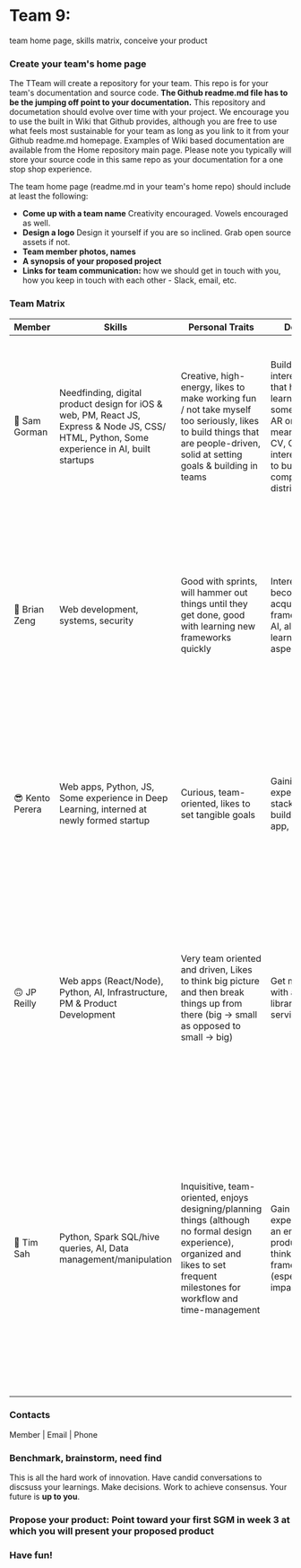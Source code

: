 # Team 9: <insert team logo here> <insert team name here> 


team home page, skills matrix, conceive your product


### Create your team's home page
The TTeam will create a repository for your team. This repo is for your team's documentation and source code. **The Github readme.md file has to be the jumping off point to your documentation.**  This repository and documetation should evolve over time with your project.  We encourage you to use the built in Wiki that Github provides, although you are free to use what feels most sustainable for your team as long as you link to it from your Github readme.md homepage. Examples of Wiki based documentation are available from the Home repository main page. Please note you typically will store your source code in this same repo as your documentation for a one stop shop experience. 

The team home page (readme.md in your team's home repo) should include at least the following:
- **Come up with a team name** Creativity encouraged. Vowels encouraged as well.
- **Design a logo** Design it yourself if you are so inclined. Grab open source assets if not.
- **Team member photos, names**
- **A synopsis of your proposed project**
- **Links for team communication:** how we should get in touch with you, how you keep in touch with each other - Slack, email, etc.

### Team Matrix

Member | Skills | Personal Traits | Desired Growth | Weaknesses | Any cool things you made | Three fun facts
--- | --- | --- | --- | --- | --- | ---
🤠 Sam Gorman | Needfinding, digital product design for iOS & web, PM, React JS, Express & Node JS, CSS/ HTML, Python, Some experience in AI, built startups | Creative, high-energy, likes to make working fun / not take myself too seriously, likes to build things that are people-driven, solid at setting goals & building in teams | Build a technically interesting web app that helps people, learn how to build something that uses AR or AI in a meaningful way. NLP, CV, GANs are interesting, learn how to build something compelling w/ 5 distributed engineers | Systems, hardcore backend, I get impatient when things move slowly, may want to rush ahead when I should get consensus first | https://dropthefax.com/, https://drive.google.com/file/d/1_jZbbT2xoi4r1VJmA5zAFWXmUp4Sg-o2/view?usp=sharing, https://samuelgorman.com/ | 1. I know Brian! We're good friends & built stuff before! tim & i were in the same dorm frosh year too :(), 2. if i tallied up all the miles i've ran, it would take me to NY & back, 3. i wrote everything i did in 2020 if you get curious lol
🤡 Brian Zeng | Web development, systems, security | Good with sprints, will hammer out things until they get done, good with learning new frameworks quickly | Interested in becoming more acquainted with frameworks to build AI, also interested in learning the design aspect of app building | AI, design, will go down the wrong path for a while before giving up (team consensus would help me here) | CLOSECRISIS.COM ← project idea? currently need cloud credits | 1. I know Sam! He'll roll his eyes when I say one of my interesting facts is I have a sleeve., 2. I'm from Hawaii, so you'll catch me wearing many layers in the cold Stanford nights, 3. I love to cook and watch cooking videos late into the night.
😎 Kento Perera | Web apps, Python, JS, Some experience in Deep Learning, interned at newly formed startup | Curious, team-oriented, likes to set tangible goals | Gaining more experience with full stack engineering in building a mobile/web app, product design | Systems, lack of substantial project experience outside of classes | Created a prototype of a VR Pacman game in a 4 person team for a class project | 1. Timmy and I are teammates on the Stanford tennis team, 2. Family runs a sushi restaurant in my hometown of Santa Barbara, CA (used to help out part time), 3. Picked up surfing over quarantine and enjoy playing piano
🙃 JP Reilly | Web apps (React/Node), Python, AI, Infrastructure, PM & Product Development | Very team oriented and driven, Likes to think big picture and then break things up from there (big → small as opposed to small → big) | Get more acquainted with and discover new libraries & cool services | Systems, design frameworks (Figma and things like that) | One of the first engineers at Gatsby Labs, and also https://main.d3uxgbt651xo7p.amplifyapp.com | 1. Trying to learn chess rn (inspired by the Queen's Gambit from Netflix), 2. The one major I promised myself I wouldn't do when I stepped on campus as a freshman was CS (and obviously that didn't happen), 3. Youtube is my worst addiction by far
😤 Tim Sah | Python, Spark SQL/hive queries, AI, Data management/manipulation | Inquisitive, team-oriented, enjoys designing/planning things (although no formal design experience), organized and likes to set frequent milestones for workflow and time-management | Gain full-stack experience building an end-to-end product/app, design-thinking frameworks/strategies (especially for social impact), front-end | Web apps (taking CS 142 this quarter), mobile development, systems, minimal industry-level SWE experience | Love making iMovies (see my most recent Instagram post), wrote a bare-bones Secret Santa generator program, hopefully more to come soon! | 1. Over quarantine I tried to learn how to do a handstand (failure) and taught myself how to surf (success/work-in-progress), 2. I am a self-proclaimed world champ in WordHunt on iMessage. I currently have 2156 victories and counting., 3. Once I was stranded by myself in Taipei for 24 hours due to an airline-wide cabin crew strike 

### 

### Contacts

Member | Email | Phone



### Benchmark, brainstorm, need find
This is all the hard work of innovation.  Have candid conversations to discsuss your learnings.  Make decisions. Work to achieve consensus. 
Your future is **up to you**.

### Propose your product: Point toward your first SGM in week 3 at which you will present your proposed product

### Have fun!